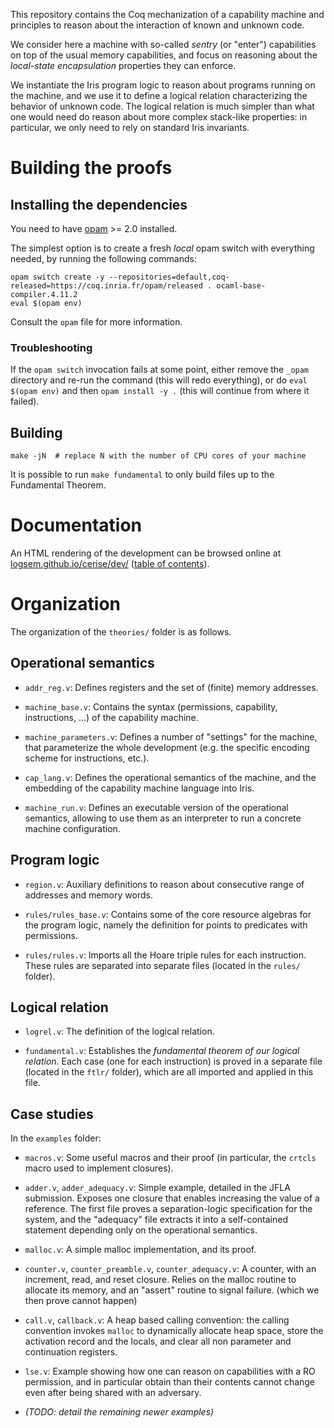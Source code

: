 This repository contains the Coq mechanization of a capability machine and
principles to reason about the interaction of known and unknown code.

We consider here a machine with so-called *sentry* (or "enter") capabilities on
top of the usual memory capabilities, and focus on reasoning about the
*local-state encapsulation* properties they can enforce.

We instantiate the Iris program logic to reason about programs running on the
machine, and we use it to define a logical relation characterizing the behavior
of unknown code. The logical relation is much simpler than what one would need
do reason about more complex stack-like properties: in particular, we only need
to rely on standard Iris invariants.


# Building the proofs

## Installing the dependencies

You need to have [opam](https://opam.ocaml.org/) >= 2.0 installed.

The simplest option is to create a fresh *local* opam switch with everything
needed, by running the following commands:

```
opam switch create -y --repositories=default,coq-released=https://coq.inria.fr/opam/released . ocaml-base-compiler.4.11.2
eval $(opam env)
```

Consult the `opam` file for more information.

### Troubleshooting

If the `opam switch` invocation fails at some point, either remove the `_opam`
directory and re-run the command (this will redo everything), or do `eval $(opam
env)` and then `opam install -y .` (this will continue from where it failed).

## Building

```
make -jN  # replace N with the number of CPU cores of your machine
```

It is possible to run `make fundamental` to only build files up to the
Fundamental Theorem.

# Documentation

An HTML rendering of the development can be browsed online at
[logsem.github.io/cerise/dev/](https://logsem.github.io/cerise/dev/) ([table of
contents](https://logsem.github.io/cerise/dev/toc.html)).

# Organization

The organization of the `theories/` folder is as follows.

## Operational semantics

- `addr_reg.v`: Defines registers and the set of (finite) memory addresses.

- `machine_base.v`: Contains the syntax (permissions, capability, instructions,
  ...) of the capability machine.

- `machine_parameters.v`: Defines a number of "settings" for the machine, that
  parameterize the whole development (e.g. the specific encoding scheme for
  instructions, etc.).

- `cap_lang.v`: Defines the operational semantics of the machine, and the
  embedding of the capability machine language into Iris.

- `machine_run.v`: Defines an executable version of the operational semantics,
  allowing to use them as an interpreter to run a concrete machine
  configuration.

## Program logic

- `region.v`: Auxiliary definitions to reason about consecutive range of
  addresses and memory words.

- `rules/rules_base.v`: Contains some of the core resource algebras for the
  program logic, namely the definition for points to predicates with
  permissions.

- `rules/rules.v`: Imports all the Hoare triple rules for each instruction.
  These rules are separated into separate files (located in the `rules/`
  folder).

## Logical relation

- `logrel.v`: The definition of the logical relation.

- `fundamental.v`: Establishes the *fundamental theorem of our logical
  relation*. Each case (one for each instruction) is proved in a separate file
  (located in the `ftlr/` folder), which are all imported and applied in this
  file.

## Case studies

In the `examples` folder:

- `macros.v`: Some useful macros and their proof (in particular, the `crtcls`
  macro used to implement closures).

- `adder.v`, `adder_adequacy.v`: Simple example, detailed in the JFLA
  submission. Exposes one closure that enables increasing the value of a
  reference. The first file proves a separation-logic specification for the
  system, and the "adequacy" file extracts it into a self-contained statement
  depending only on the operational semantics.

- `malloc.v`: A simple malloc implementation, and its proof.

- `counter.v`, `counter_preamble.v`, `counter_adequacy.v`: A counter, with an
  increment, read, and reset closure. Relies on the malloc routine to allocate
  its memory, and an "assert" routine to signal failure.
  (which we then prove cannot happen)

- `call.v`, `callback.v`: A heap based calling convention: the calling convention 
   invokes `malloc` to dynamically allocate heap space, store the activation 
   record and the locals, and clear all non parameter and continuation registers. 

- `lse.v`: Example showing how one can reason on capabilities with a RO
  permission, and in particular obtain than their contents cannot change even
  after being shared with an adversary.

- *(TODO: detail the remaining newer examples)*
